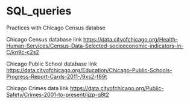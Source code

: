 # SQL_queries
Practices with Chicago Census databse

Chicago Census database link
https://data.cityofchicago.org/Health-Human-Services/Census-Data-Selected-socioeconomic-indicators-in-C/kn9c-c2s2

Chicago Public School database link
https://data.cityofchicago.org/Education/Chicago-Public-Schools-Progress-Report-Cards-2011-/9xs2-f89t

Chicago Crimes data link
https://data.cityofchicago.org/Public-Safety/Crimes-2001-to-present/ijzp-q8t2
